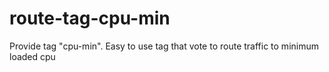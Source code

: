 # route-tag-cpu-min
Provide tag "cpu-min". Easy to use tag that vote to route traffic to minimum loaded cpu

